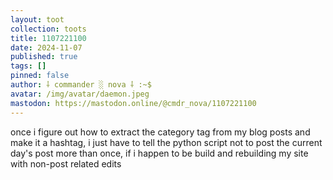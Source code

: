 ```yaml
---
layout: toot
collection: toots
title: 1107221100
date: 2024-11-07
published: true
tags: []
pinned: false
author: ⸸ commander ░ nova ⸸ :~$
avatar: /img/avatar/daemon.jpeg
mastodon: https://mastodon.online/@cmdr_nova/1107221100
---
```


once i figure out how to extract the category tag from my blog posts and make it a hashtag, i just have to tell the python script not to post the current day's post more than once, if i happen to be build and rebuilding my site with non-post related edits
